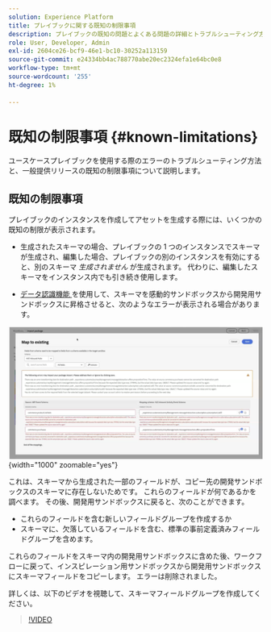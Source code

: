 ```yaml
---
solution: Experience Platform
title: プレイブックに関する既知の制限事項
description: プレイブックの既知の問題とよくある問題の詳細とトラブルシューティング方法について説明します
role: User, Developer, Admin
exl-id: 2604ce26-bcf9-46e1-bc10-30252a113159
source-git-commit: e24334bb4ac788770abe20ec2324efa1e64bc0e8
workflow-type: tm+mt
source-wordcount: '255'
ht-degree: 1%

---
```



# 既知の制限事項 {#known-limitations}

ユースケースプレイブックを使用する際のエラーのトラブルシューティング方法と、一般提供リリースの既知の制限事項について説明します。

## 既知の制限事項

プレイブックのインスタンスを作成してアセットを生成する際には、いくつかの既知の制限が表示されます。

* 生成されたスキーマの場合、プレイブックの 1 つのインスタンスでスキーマが生成され、編集した場合、プレイブックの別のインスタンスを有効にすると、別のスキーマ *生成されません* が生成されます。 代わりに、編集したスキーマをインスタンス内でも引き続き使用します。

* [ データ認識機能 ](/help/use-case-playbooks/playbooks/data-awareness.md) を使用して、スキーマを感動的サンドボックスから開発用サンドボックスに昇格させると、次のようなエラーが表示される場合があります。

![ スキーママッピングワークフローに表示されるエラー。](/help/use-case-playbooks/assets/playbooks/troubleshooting/schema-errors.png){width="1000" zoomable="yes"}

これは、スキーマから生成された一部のフィールドが、コピー先の開発サンドボックスのスキーマに存在しないためです。 これらのフィールドが何であるかを調べます。 その後、開発用サンドボックスに戻ると、次のことができます。

* これらのフィールドを含む新しいフィールドグループを作成するか
* スキーマに、欠落しているフィールドを含む、標準の事前定義済みフィールドグループを含めます。

これらのフィールドをスキーマ内の開発用サンドボックスに含めた後、ワークフローに戻って、インスピレーション用サンドボックスから開発用サンドボックスにスキーマフィールドをコピーします。 エラーは削除されました。

詳しくは、以下のビデオを視聴して、スキーマフィールドグループを作成してください。

>[!VIDEO](https://video.tv.adobe.com/v/27013/?learn=on)
